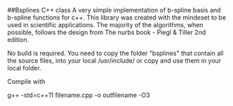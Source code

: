 ##Bsplines C++ class
A very simple implementation of b-spline basis and b-spline functions for c++. This library was created with the mindeset to be used in scientific applications.  The majority of the algorithms, when possible, follows the design from The nurbs book - Piegl & Tiller 2nd edition. 


No build is required. You need to copy the folder "bsplines" that contain all the source files, into your local /usr/include/ or copy and use them in your local folder.  


Compile with 

g++ -std=c++11 filename.cpp -o outfilename -O3 


